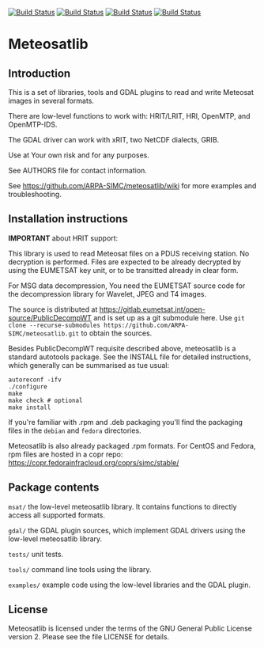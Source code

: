 [![Build Status](https://simc.arpae.it/moncic-ci/meteosatlib/centos7.png)](https://simc.arpae.it/moncic-ci/meteosatlib/)
[![Build Status](https://simc.arpae.it/moncic-ci/meteosatlib/centos8.png)](https://simc.arpae.it/moncic-ci/meteosatlib/)
[![Build Status](https://simc.arpae.it/moncic-ci/meteosatlib/fedora34.png)](https://simc.arpae.it/moncic-ci/meteosatlib/)
[![Build Status](https://copr.fedorainfracloud.org/coprs/simc/stable/package/meteosatlib/status_image/last_build.png)](https://copr.fedorainfracloud.org/coprs/simc/stable/package/meteosatlib/)

Meteosatlib
===============================================================


Introduction
------------

This is a set of libraries, tools and GDAL plugins to read and write Meteosat
images in several formats.

There are low-level functions to work with: HRIT/LRIT, HRI, OpenMTP, and
OpenMTP-IDS.

The GDAL driver can work with xRIT, two NetCDF dialects, GRIB.

Use at Your own risk and for any purposes.

See AUTHORS file for contact information.

See https://github.com/ARPA-SIMC/meteosatlib/wiki for more examples and
troubleshooting.

Installation instructions
-------------------------

**IMPORTANT** about HRIT support:

  This library is used to read Meteosat files on a PDUS receiving station. No
  decryption is performed. Files are expected to be already decrypted by using
  the EUMETSAT key unit, or to be transitted already in clear form.
  
  For MSG data decompression, You need the EUMETSAT source code for the
  decompression library for Wavelet, JPEG and T4 images.
  
  The source is distributed at https://gitlab.eumetsat.int/open-source/PublicDecompWT
  and is set up as a git submodule here. Use `git clone --recurse-submodules
  https://github.com/ARPA-SIMC/meteosatlib.git` to obtain the sources.

Besides PublicDecompWT requisite described above, meteosatlib
is a standard autotools package. See the INSTALL file for detailed
instructions, which generally can be summarised as tue usual:

    autoreconf -ifv
    ./configure
    make
    make check # optional
    make install

If you're familiar with .rpm and .deb packaging you'll find the packaging 
files in the `debian` and `fedora` directories.

Meteosatlib is also already packaged .rpm formats.
For CentOS and Fedora, rpm files are hosted in a copr repo:
https://copr.fedorainfracloud.org/coprs/simc/stable/


Package contents
----------------

`msat/`        the low-level meteosatlib library. It contains functions to
             directly access all supported formats.

`gdal/`        the GDAL plugin sources, which implement GDAL drivers using the
             low-level meteosatlib library.

`tests/`       unit tests.

`tools/`       command line tools using the library.

`examples/`    example code using the low-level libraries and the GDAL plugin.


License
-------

Meteosatlib is licensed under the terms of the GNU General Public License version
2.  Please see the file LICENSE for details.
